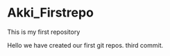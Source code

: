 # Akki_Firstrepo
This is my first repository

Hello we have created our first git repos.
third commit.
